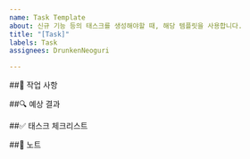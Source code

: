 ```yaml
---
name: Task Template
about: 신규 기능 등의 태스크를 생성해야할 때, 해당 템플릿을 사용합니다.
title: "[Task]"
labels: Task
assignees: DrunkenNeoguri

---
```


##🧰 작업 사항
<!-- Task를 생성한 이유나 어떤 작업을 진행할 것인지 내용을 작성합니다.  -->

##🔍 예상 결과
<!-- Task 작업 후에 적용될 예상되는 결과를 작성합니다. -->

##✅ 태스크 체크리스트
<!-- 해당 사항은 선택입니다. -->
<!-- Task와 관련하여 최소한으로 구현되거나, 적용되어야 할 사항들을 기록합니다. -->

##🔖 노트
<!-- 해당 사항은 선택입니다. -->
<!-- 기능과 관련하여 참고할 내용이나 디자인이 있을 시 추가합니다. -->
